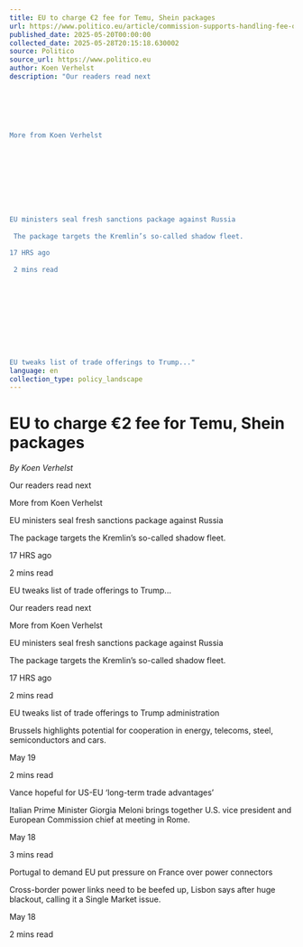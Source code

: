 ```yaml
---
title: EU to charge €2 fee for Temu, Shein packages
url: https://www.politico.eu/article/commission-supports-handling-fee-on-small-packages/
published_date: 2025-05-20T00:00:00
collected_date: 2025-05-28T20:15:18.630002
source: Politico
source_url: https://www.politico.eu
author: Koen Verhelst
description: "Our readers read next 
 
 
 
 
 
 
More from Koen Verhelst 
 
 
 
 
 
 
 
 
 
EU ministers seal fresh sanctions package against Russia 
 
 The package targets the Kremlin’s so-called shadow fleet. 
 
17 HRS ago 
 
 2 mins read 
 
 
 
 
 
 
 
 
 
 
EU tweaks list of trade offerings to Trump..."
language: en
collection_type: policy_landscape
---
```


# EU to charge €2 fee for Temu, Shein packages

*By Koen Verhelst*

Our readers read next 
 
 
 
 
 
 
More from Koen Verhelst 
 
 
 
 
 
 
 
 
 
EU ministers seal fresh sanctions package against Russia 
 
 The package targets the Kremlin’s so-called shadow fleet. 
 
17 HRS ago 
 
 2 mins read 
 
 
 
 
 
 
 
 
 
 
EU tweaks list of trade offerings to Trump...

Our readers read next

More from Koen Verhelst

EU ministers seal fresh sanctions package against Russia 
 
 The package targets the Kremlin’s so-called shadow fleet. 
 
17 HRS ago 
 
 2 mins read

EU tweaks list of trade offerings to Trump administration 
 
 Brussels highlights potential for cooperation in energy, telecoms, steel, semiconductors and cars. 
 
May 19 
 
 2 mins read

Vance hopeful for US-EU ‘long-term trade advantages’ 
 
 Italian Prime Minister Giorgia Meloni brings together U.S. vice president and European Commission chief at meeting in Rome. 
 
May 18 
 
 3 mins read

Portugal to demand EU put pressure on France over power connectors 
 
 Cross-border power links need to be beefed up, Lisbon says after huge blackout, calling it a Single Market issue. 
 
May 18 
 
 2 mins read